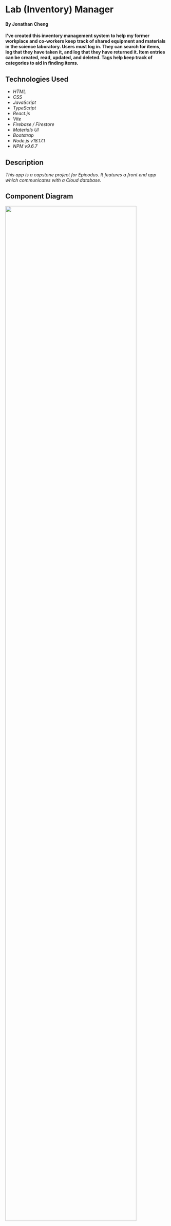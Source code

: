 # Lab (Inventory) Manager

#### By Jonathan Cheng

#### I've created this inventory management system to help my former workplace and co-workers keep track of shared equipment and materials in the science laboratory. Users must log in. They can search for items, log that they have taken it, and log that they have returned it. Item entries can be created, read, updated, and deleted. Tags help keep track of categories to aid in finding items.

## Technologies Used

- _HTML_
- _CSS_
- _JavaScript_
- _TypeScript_
- _React.js_
- _Vite_
- _Firebase / Firestore_
- _Materials UI_
- _Bootstrap_
- _Node.js v18.17.1_
- _NPM v9.6.7_

## Description

_This app is a capstone project for Epicodus. It features a front end app which communicates with a Cloud database._

## Component Diagram

<img src="./src/img/component diagram.jpg" width="90%">

## Setup/Installation Requirements

_1. Open your terminal (e.g., Terminal or GitBash)._

_2. Navigate to where you want to place the cloned directory._

_3. Clone the repository from the GitHub link by entering in this command:_

> ```bash
> $ git clone https://github.com/joncheng-dev/inventory-tracker
> ```

- _In the command line, while in the project's root directory `inventory-tracker`, run this command to install all packages and dependenies:_

> ```bash
> $ npm install
> ```

- _In the command line, while in the project's root directory `inventory-tracker`, run this command to compile and execute the web application. A new browser window should open, allowing you to interact with it._

> ```bash
> $ npm run start
> ```

- _Optionally, to compile this web app without running it, enter:_

> ```bash
> $ npm run build
> ```

## Known Bugs

- _Forms accept empty spaces as input in fields, bypassing 'required'._
- _Unintended effect: Upon successfully editing an item, the item changes position in the list of items displayed._
- _If you happen upon any, please report your find with a descriptive message to joncheng.dev@gmail.com_

## License

```
MIT License

Permission is hereby granted, free of charge, to any person obtaining a copy
of this software and associated documentation files (the "Software"), to deal
in the Software without restriction, including without limitation the rights
to use, copy, modify, merge, publish, distribute, sublicense, and/or sell
copies of the Software, and to permit persons to whom the Software is
furnished to do so, subject to the following conditions:

The above copyright notice and this permission notice shall be included in all
copies or substantial portions of the Software.

THE SOFTWARE IS PROVIDED "AS IS", WITHOUT WARRANTY OF ANY KIND, EXPRESS OR
IMPLIED, INCLUDING BUT NOT LIMITED TO THE WARRANTIES OF MERCHANTABILITY,
FITNESS FOR A PARTICULAR PURPOSE AND NONINFRINGEMENT. IN NO EVENT SHALL THE
AUTHORS OR COPYRIGHT HOLDERS BE LIABLE FOR ANY CLAIM, DAMAGES OR OTHER
LIABILITY, WHETHER IN AN ACTION OF CONTRACT, TORT OR OTHERWISE, ARISING FROM,
OUT OF OR IN CONNECTION WITH THE SOFTWARE OR THE USE OR OTHER DEALINGS IN THE
SOFTWARE.

Copyright (c) 2023 Jonathan Cheng
```

<a align=left href="#">Return to Top</a>
